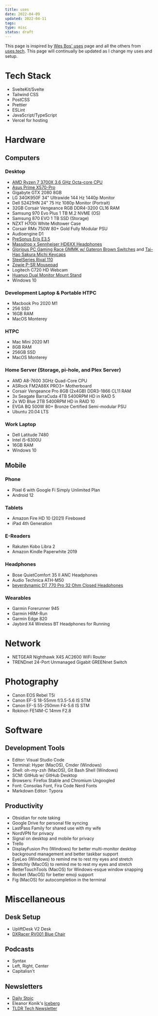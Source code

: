 ```yaml
---
title: uses
date: 2022-04-09
updated: 2022-04-11
tags:
type: misc
status: draft
---
```


This page is inspired by [Wes Bos' uses](https://wesbos.com/uses) page and all the others from [uses.tech](https://uses.tech/). This page will continually be updated as I change my uses and setup.

# Tech Stack
- SvelteKit/Svelte
- Tailwind CSS
- PostCSS
- Prettier
- ESLint
- JavaScript/TypeScript
- Vercel for hosting
# Hardware

## Computers

### Desktop

- [AMD Ryzen 7 3700X 3.6 GHz Octa-core CPU](https://www.amd.com/en/products/cpu/amd-ryzen-7-3700x)
- [Asus Prime X570-Pro](https://www.asus.com/us/Motherboards-Components/Motherboards/PRIME/PRIME-X570-PRO/)
- Gigabyte GTX 2080 8GB
- LG 34GK950F 34" Ultrawide 144 Hz 1440p Monitor
- Dell S2421HN 24" 75 Hz 1080p Monitor (Portrait)
- 32GB Corsair Vengeance RGB DDR4-3200 CL16 RAM
- Samsung 970 Evo Plus 1 TB M.2 NVME (OS)
- Samsung 870 EVO 1 TB SSD (Storage)
- NZXT H700i White Midtower Case
- Corsair RMx 750W 80+ Gold Fully Modular PSU
- Audioengine D1
- [PreSonus Eris E3.5](https://www.presonus.com/products/Eris-E35)
- [Massdrop x Sennheiser HD6XX Headphones](https://drop.com/buy/massdrop-sennheiser-hd6xx)
- [Glorious PC Gaming Race GMMK w/ Gateron Brown Switches](https://www.pcgamingrace.com/products/gmmk-full-brown-switch) and [Tai-Hao Sakura Michi Keycaps](https://mechanicalkeyboards.com/shop/index.php?l=product_detail&p=6058)
- [SteelSeries Rival 110](https://www.amazon.com/SteelSeries-Rival-110-Gaming-Mouse/dp/B075LD4YY6)
- [Zowie P-SR Mousepad](https://zowie.benq.com/en/product/mouse-pad/sr/p-sr.html)
- Logitech C720 HD Webcam
- [Huanuo Dual Monitor Mount Stand](https://smile.amazon.com/gp/product/B07X262MRK?psc=1)
- Windows 10

### Development Laptop & Portable HTPC

- Macbook Pro 2020 M1
- 256 SSD
- 16GB RAM
- MacOS Monterey

### HTPC

- Mac Mini 2020 M1
- 8GB RAM
- 256GB SSD
- MacOS Monterey

### Home Server (Storage, pi-hole, and Plex Server)

- AMD A8-7600 3GHz Quad-Core CPU
- ASRock FM2A88X PRO3+ Motherboard
- Corsair Vengeance Pro 8GB (2x4GB) DDR3-1866 CL11 RAM
- 3x Seagate BarraCuda 4TB 5400RPM HD in RAID 5
- 2x WD Blue 2TB 5400RPM HD in RAID 10
- EVGA BQ 500W 80+ Bronze Certified Semi-modular PSU
- Ubuntu 20.04 LTS

### Work Laptop

- Dell Latitude 7480
- Intel i5-6300U
- 16GB RAM
- Windows 10

## Mobile

### Phone

- Pixel 6 with Google Fi Simply Unlimited Plan
- Android 12

### Tablets

- Amazon Fire HD 10 (2021) Fireboxed
- iPad 4th Generation

### E-Readers

- Rakuten Kobo Libra 2
- Amazon Kindle Paperwhite 2019

### Headphones

- Bose QuietComfort 35 II ANC Headphones
- Audio Technica ATH-M50
- [beyerdynamic DT 770 Pro 32 Ohm Closed Headphones](https://north-america.beyerdynamic.com/dt-770-pro.html)

### Wearables

- Garmin Forerunner 945
- Garmin HRM-Run
- Garmin Edge 820
- Jaybird X4 Wireless BT Headphones for Running

# Network

- NETGEAR Nighthawk X4S AC2600 WiFi Router
- TRENDnet 24-Port Unmanaged Gigabit GREENnet Switch

# Photography

- Canon EOS Rebel T5i
- Canon EF-S 18-55mm f/3.5-5.6 IS STM
- Canon EF-S 55-250mm F4-5.6 IS STM
- Rokinon FE14M-C 14mm F2.8
# Software
## Development Tools

- Editor: Visual Studio Code
- Terminal: Hyper (MacOS), Cmder (Windows)
- Shell: oh-my-zsh (MacOS), Git Bash Shell (Windows)
- SCM: GitHub w/ GitHub Desktop
- Browsers: Firefox Stable and Chromium Ungoogled
- Font: Consolas Font, Fira Code Nerd Fonts
- Markdown Editor: Typora

## Productivity
- Obsidian for note taking
- Google Drive for personal file syncing
- LastPass Family for shared use with my wife
- NordVPN for privacy
- Signal on desktop and mobile for privacy
- Trello 
- DisplayFusion Pro (Windows) for better multi-monitor desktop background management and better taskbar support
- EyeLeo (Windows) to remind me to rest my eyes and stretch
- Stretchly (MacOS) to remind me to rest my eyes and stretch
- BetterTouchTools (MacOS) for Windows-esque window snapping
- Rocket (MacOS) for better emoji support
- Fig (MacOS) for autocompletion in the terminal

# Miscellaneous

## Desk Setup

- UpliftDesk V2 Desk
- [DXRacer RV001 Blue Chair](https://www.dxracer.com/collections/gaming-chairs/formula-and-racing-series/oh-rv001-nb)

## Podcasts
- Syntax
- Left, Right, Center
- Capitalisn't

## Newsletters
- [Daily Stoic](https://dailystoic.com/)
- Eleanor Konik's [Iceberg](https://newsletter.eleanorkonik.com/)
- [TLDR Tech Newsletter](https://tldr.tech/newsletter)
